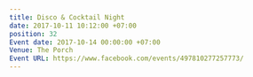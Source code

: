 ```yaml
---
title: Disco & Cocktail Night
date: 2017-10-11 10:12:00 +07:00
position: 32
Event date: 2017-10-14 00:00:00 +07:00
Venue: The Porch
Event URL: https://www.facebook.com/events/497810277257773/
---
```


